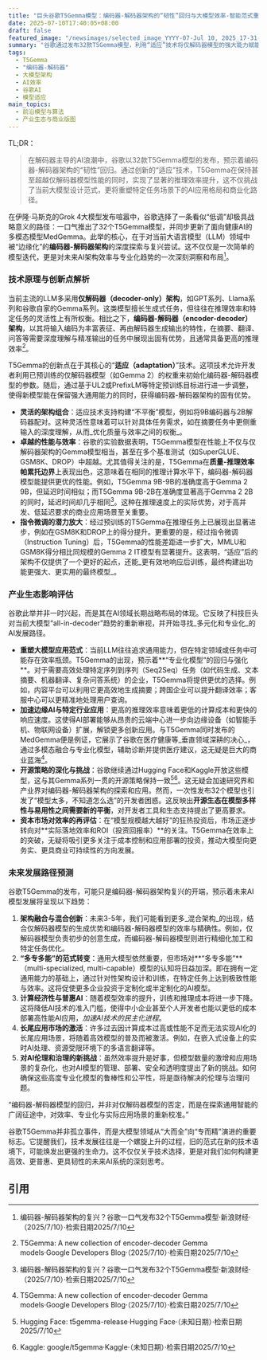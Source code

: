 ```yaml
---
title: "巨头谷歌T5Gemma模型：编码器-解码器架构的“韧性”回归与大模型效率-智能范式重塑"
date: 2025-07-10T17:40:05+08:00
draft: false
featured_image: "/newsimages/selected_image_YYYY-07-Jul 10, 2025_17-31-45-593.jpg"
summary: "谷歌通过发布32款T5Gemma模型，利用“适应”技术将仅解码器模型的强大能力赋能于编码器-解码器架构，实现了性能与推理效率的显著突破。此举不仅预示着编码器-解码器架构的“韧性”回归，更将推动AI模型向专业化、高效化方向发展，重塑特定任务场景的商业应用格局，并为AI技术的普及化提供新路径。"
tags: 
  - T5Gemma
  - "编码器-解码器"
  - 大模型架构
  - AI效率
  - 谷歌AI
  - 模型适应
main_topics: 
  - 前沿模型与算法
  - 产业生态与商业版图
---
```


TL;DR：
>在解码器主导的AI浪潮中，谷歌以32款T5Gemma模型的发布，预示着编码器-解码器架构的“韧性”回归。通过创新的“适应”技术，T5Gemma在保持甚至超越仅解码器模型性能的同时，实现了显著的推理效率提升，这不仅挑战了当前大模型设计范式，更将重塑特定任务场景下的AI应用格局和商业化路径。

在伊隆·马斯克的Grok 4大模型发布喧嚣中，谷歌选择了一条看似“低调”却极具战略意义的路径：一口气推出了32个T5Gemma模型，并同步更新了面向健康AI的多模态模型MedGemma。此举的核心，在于对当前大语言模型（LLM）领域中被“边缘化”的**编码器-解码器架构**的深度探索与复兴尝试。这不仅仅是一次简单的模型迭代，更是对未来AI架构效率与专业化趋势的一次深刻洞察和布局[^1]。

### 技术原理与创新点解析

当前主流的LLM多采用**仅解码器（decoder-only）架构**，如GPT系列、Llama系列和谷歌自家的Gemma系列。这类模型擅长生成式任务，但往往在推理效率和特定任务的灵活性上有所权衡。相比之下，**编码器-解码器（encoder-decoder）架构**，以其将输入编码为丰富表征、再由解码器生成输出的特性，在摘要、翻译、问答等需要深度理解与精准输出的任务中展现出固有优势，且通常具备更高的推理效率[^2]。

T5Gemma的创新点在于其核心的“**适应（adaptation）**”技术。这项技术允许开发者利用已预训练的仅解码器模型（如Gemma 2）的权重来初始化编码器-解码器模型的参数。随后，通过基于UL2或PrefixLM等特定预训练目标进行进一步调整，使得新模型能在保留强大通用能力的同时，获得编码器-解码器架构的固有优势。

*   **灵活的架构组合**：适应技术支持构建“不平衡”模型，例如将9B编码器与2B解码器配对。这种灵活性意味着可以针对具体任务需求，如在摘要任务中更侧重输入的深度理解，从而_优化质量与效率之间的权衡_。
*   **卓越的性能与效率**：谷歌的实验数据表明，T5Gemma模型在性能上不仅与仅解码器架构的Gemma模型相当，甚至在多个基准测试（如SuperGLUE、GSM8K、DROP）中超越。尤其值得关注的是，T5Gemma在**质量-推理效率帕累托边界**上表现出色，这意味着在相同的推理计算水平下，编码器-解码器模型能提供更优的性能。例如，T5Gemma 9B-9B的准确度高于Gemma 2 9B，但延迟时间相似；而T5Gemma 9B-2B在准确度显著高于Gemma 2 2B的同时，延迟时间却几乎相同[^1]。这种在推理速度上的实际优势，对于高并发、低延迟要求的商业应用场景至关重要。
*   **指令微调的潜力放大**：经过预训练的T5Gemma在推理任务上已展现出显著进步，例如在GSM8K和DROP上的得分提升。更重要的是，经过指令微调（Instruction Tuning）后，T5Gemma的性能差距进一步扩大，MMLU和GSM8K得分相比同规模的Gemma 2 IT模型有显著提升。这表明，“适应”后的架构不仅提供了一个更好的起点，还能_更有效地响应后训练，最终构建出功能更强大、更实用的最终模型_。

### 产业生态影响评估

谷歌此举并非一时兴起，而是其在AI领域长期战略布局的体现。它反映了科技巨头对当前大模型“all-in-decoder”趋势的重新审视，并开始寻找_多元化和专业化_的AI发展路径。

*   **重塑大模型应用范式**：当前LLM往往追求通用能力，但在特定领域或任务中可能存在效率瓶颈。T5Gemma的出现，预示着**“专业化模型”的回归与强化**。对于需要高效处理特定序列到序列（Seq2Seq）任务（如代码生成、文本摘要、机器翻译、复杂问答系统）的企业，T5Gemma将提供更优的选择。例如，内容平台可以利用它更高效地生成摘要；跨国企业可以提升翻译效率；客服中心可以更精准地处理用户查询。
*   **加速边缘AI与特定行业应用**：更高的推理效率意味着更低的计算成本和更快的响应速度。这使得AI部署能够从昂贵的云端中心进一步向边缘设备（如智能手机、物联网设备）扩展，解锁更多创新应用。与T5Gemma同时发布的MedGemma便是例证，它展示了谷歌在医疗健康等_垂直领域深耕的决心_，通过多模态融合与专业化模型，辅助诊断并提供医疗建议，这无疑是巨大的商业蓝海[^2]。
*   **开源策略的深化与挑战**：谷歌继续通过Hugging Face和Kaggle开放这些模型，这与其Gemma系列一贯的开源策略保持一致[^3][^4]。这无疑会加速研究界和产业界对编码器-解码器架构的探索和应用。然而，一次性发布32个模型也引发了“模型太多，不知道怎么选”的开发者困惑。这反映出**开源生态在模型多样性与易用性之间需要新的平衡**，对开发者工具和生态支持提出了更高要求。
*   **资本市场对效率的再评估**：在“模型规模越大越好”的狂热投资后，市场正逐步转向对**实际落地效率和ROI（投资回报率）**的关注。T5Gemma在效率上的突破，无疑将吸引更多关注于成本控制和应用部署的投资，推动大模型向更务实、更具商业可持续性的方向发展。

### 未来发展路径预测

谷歌T5Gemma的发布，可能只是编码器-解码器架构复兴的开端，预示着未来AI模型发展将呈现以下趋势：

1.  **架构融合与混合创新**：未来3-5年，我们可能看到更多_混合架构_的出现，结合仅解码器模型的生成优势和编码器-解码器模型的效率与精确性。例如，仅解码器模型负责初步的创意生成，而编码器-解码器模型则进行精细化加工和特定任务优化。
2.  **“多专多能”的范式转变**：通用大模型依然重要，但市场对**“多专多能”**（multi-specialized, multi-capable）模型的认知将日益加深。即在拥有一定通用能力的基础上，通过针对性架构设计和训练，在特定任务上达到极致性能与效率。这将促使更多企业投资于定制化或半定制化的AI模型。
3.  **计算经济性与普惠AI**：随着模型效率的提升，训练和推理成本将进一步下降。这将降低AI技术的准入门槛，使得中小企业甚至个人开发者也能以更低的成本部署高性能AI应用，_加速AI技术的民主化进程_。
4.  **长尾应用市场的激活**：许多过去因计算成本过高或性能不足而无法实现AI化的长尾应用场景，将随着高效模型的普及而被激活。例如，在嵌入式设备上的实时AI处理、资源受限环境下的多语言翻译等。
5.  **对AI伦理和治理的新挑战**：虽然效率提升是好事，但模型数量的激增和应用场景的复杂化，也对AI模型的管理、部署、安全和透明度提出了新的挑战。如何确保这些高度专业化模型的鲁棒性和公平性，将是亟待解决的伦理与治理问题。

<p class="img-desc">“编码器-解码器模型的回归，并非对仅解码器模型的否定，而是在探索通用智能的广阔征途中，对效率、专业化与实际应用场景的重新校准。”</p>

谷歌T5Gemma并非孤立事件，而是大模型领域从“大而全”向“专而精”演进的重要标志。它提醒我们，技术发展往往是一个螺旋上升的过程，旧的范式在新的技术语境下，可能焕发出更强的生命力。这不仅仅关乎技术选择，更是对我们如何构建更高效、更普惠、更具韧性的未来AI系统的深刻思考。

## 引用
[^1]: 编码器-解码器架构的复兴？谷歌一口气发布32个T5Gemma模型·新浪财经·（2025/7/10）·检索日期2025/7/10
[^2]: T5Gemma: A new collection of encoder-decoder Gemma models·Google Developers Blog·（2025/7/10）·检索日期2025/7/10
[^3]: Hugging Face: t5gemma-release·Hugging Face·（未知日期）·检索日期2025/7/10
[^4]: Kaggle: google/t5gemma·Kaggle·（未知日期）·检索日期2025/7/10

